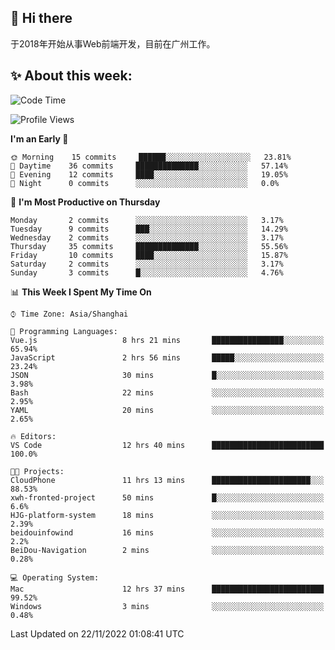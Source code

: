 ## 👋 Hi there

于2018年开始从事Web前端开发，目前在广州工作。

<!--![](https://github-readme-stats.vercel.app/api?username=fxpixels&theme=graywhite&hide_border=true)
![](https://github-readme-stats.vercel.app/api/top-langs/?username=fxpixels&hide_border=true&layout=compact)
-->
<!--
<img src="https://github-readme-stats.vercel.app/api?username=fxpixels&theme=graywhite&hide_border=true" width="500" alt=""/>
<img src="https://github-readme-stats.vercel.app/api/top-langs/?username=fxpixels&hide_border=true&layout=compact" width="300" alt=""/>
-->
## ✨ About this week:
<!--START_SECTION:waka-->
![Code Time](http://img.shields.io/badge/Code%20Time-3%2C288%20hrs%2019%20mins-blue)

![Profile Views](http://img.shields.io/badge/Profile%20Views-0-blue)

**I'm an Early 🐤** 

```text
🌞 Morning    15 commits     ██████░░░░░░░░░░░░░░░░░░░   23.81% 
🌆 Daytime    36 commits     ██████████████░░░░░░░░░░░   57.14% 
🌃 Evening    12 commits     ████░░░░░░░░░░░░░░░░░░░░░   19.05% 
🌙 Night      0 commits      ░░░░░░░░░░░░░░░░░░░░░░░░░   0.0%

```
📅 **I'm Most Productive on Thursday** 

```text
Monday       2 commits      ░░░░░░░░░░░░░░░░░░░░░░░░░   3.17% 
Tuesday      9 commits      ███░░░░░░░░░░░░░░░░░░░░░░   14.29% 
Wednesday    2 commits      ░░░░░░░░░░░░░░░░░░░░░░░░░   3.17% 
Thursday     35 commits     ██████████████░░░░░░░░░░░   55.56% 
Friday       10 commits     ████░░░░░░░░░░░░░░░░░░░░░   15.87% 
Saturday     2 commits      ░░░░░░░░░░░░░░░░░░░░░░░░░   3.17% 
Sunday       3 commits      █░░░░░░░░░░░░░░░░░░░░░░░░   4.76%

```


📊 **This Week I Spent My Time On** 

```text
⌚︎ Time Zone: Asia/Shanghai

💬 Programming Languages: 
Vue.js                   8 hrs 21 mins       ████████████████░░░░░░░░░   65.94% 
JavaScript               2 hrs 56 mins       █████░░░░░░░░░░░░░░░░░░░░   23.24% 
JSON                     30 mins             █░░░░░░░░░░░░░░░░░░░░░░░░   3.98% 
Bash                     22 mins             ░░░░░░░░░░░░░░░░░░░░░░░░░   2.95% 
YAML                     20 mins             ░░░░░░░░░░░░░░░░░░░░░░░░░   2.65%

🔥 Editors: 
VS Code                  12 hrs 40 mins      █████████████████████████   100.0%

🐱‍💻 Projects: 
CloudPhone               11 hrs 13 mins      ██████████████████████░░░   88.53% 
xwh-fronted-project      50 mins             █░░░░░░░░░░░░░░░░░░░░░░░░   6.6% 
HJG-platform-system      18 mins             ░░░░░░░░░░░░░░░░░░░░░░░░░   2.39% 
beidouinfowind           16 mins             ░░░░░░░░░░░░░░░░░░░░░░░░░   2.2% 
BeiDou-Navigation        2 mins              ░░░░░░░░░░░░░░░░░░░░░░░░░   0.28%

💻 Operating System: 
Mac                      12 hrs 37 mins      █████████████████████████   99.52% 
Windows                  3 mins              ░░░░░░░░░░░░░░░░░░░░░░░░░   0.48%

```


 Last Updated on 22/11/2022 01:08:41 UTC
<!--END_SECTION:waka-->

<!-- ![Visitor Badge](https://visitor-badge.laobi.icu/badge?page_id=fxpixels) -->

<!--
**FxPixels/FxPixels** is a ✨ _special_ ✨ repository because its `README.md` (this file) appears on your GitHub profile.

Here are some ideas to get you started:

- 🔭 I’m currently working on ...
- 🌱 I’m currently learning ...
- 👯 I’m looking to collaborate on ...
- 🤔 I’m looking for help with ...
- 💬 Ask me about ...
- 📫 How to reach me: ...
- 😄 Pronouns: ...
- ⚡ Fun fact: ...
-->
